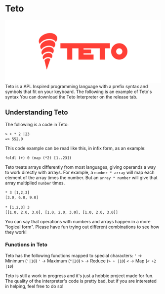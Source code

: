 # Teto
![Tetolang Logo](TETO.png)
Teto is a APL Inspired programming language with a prefix syntax and symbols that fit on your keyboard. The following is an example of Teto's syntax
You can download the Teto Interpreter on the release tab.

## Understanding Teto
The following is a code in Teto:
```
> + * 2 |23
=> 552.0
```
This code example can be read like this, in infix form, as an example:
```
foldl (+) 0 (map (*2) [1..23])
```
Teto treats arrays differently from most languages, giving operands a way to work directly with arrays. For example, a `number * array` will map each element of the array times the number. But an `array * number` will give that array multiplied `number` times.
```
* 3 [1,2,3]
[3.0, 6.0, 9.0]

* [1,2,3] 3
[[1.0, 2.0, 3.0], [1.0, 2.0, 3.0], [1.0, 2.0, 3.0]]
```
You can say that operations with numbers and arrays happen in a more "logical form". Please have fun trying out different combinations to see how they work!

### Functions in Teto
Teto has the following functions mapped to special characters:
`'` -> Minimum (`'|10`)
`'` -> Maximum (`"|20`)
`>` -> Reduce (`> + |10`)
`<` -> Map (`< +2 |10`)

Teto is still a work in progress and it's just a hobbie project made for fun. The quality of the interpreter's code is pretty bad, but if you are interested in helping, feel free to do so!
